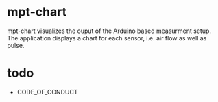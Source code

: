 # mpt-chart

mpt-chart visualizes the ouput of the Arduino based measurment setup. The application displays a chart for each sensor, i.e. air flow as well as pulse.

# todo
- CODE_OF_CONDUCT
